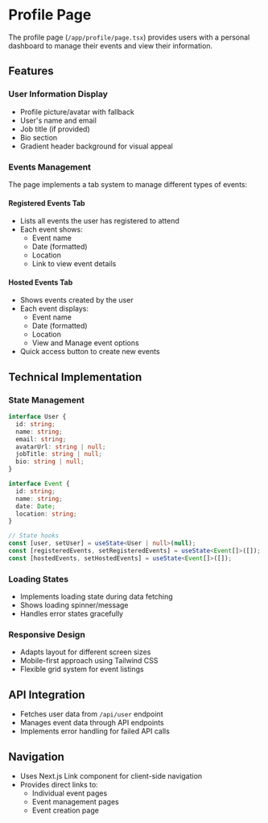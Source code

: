 # Profile Page

The profile page (`/app/profile/page.tsx`) provides users with a personal dashboard to manage their events and view their information.

## Features

### User Information Display
- Profile picture/avatar with fallback
- User's name and email
- Job title (if provided)
- Bio section
- Gradient header background for visual appeal

### Events Management
The page implements a tab system to manage different types of events:

#### Registered Events Tab
- Lists all events the user has registered to attend
- Each event shows:
  - Event name
  - Date (formatted)
  - Location
  - Link to view event details

#### Hosted Events Tab
- Shows events created by the user
- Each event displays:
  - Event name
  - Date (formatted)
  - Location
  - View and Manage event options
- Quick access button to create new events

## Technical Implementation

### State Management
```typescript
interface User {
  id: string;
  name: string;
  email: string;
  avatarUrl: string | null;
  jobTitle: string | null;
  bio: string | null;
}

interface Event {
  id: string;
  name: string;
  date: Date;
  location: string;
}

// State hooks
const [user, setUser] = useState<User | null>(null);
const [registeredEvents, setRegisteredEvents] = useState<Event[]>([]);
const [hostedEvents, setHostedEvents] = useState<Event[]>([]);
```

### Loading States
- Implements loading state during data fetching
- Shows loading spinner/message
- Handles error states gracefully

### Responsive Design
- Adapts layout for different screen sizes
- Mobile-first approach using Tailwind CSS
- Flexible grid system for event listings

## API Integration
- Fetches user data from `/api/user` endpoint
- Manages event data through API endpoints
- Implements error handling for failed API calls

## Navigation
- Uses Next.js Link component for client-side navigation
- Provides direct links to:
  - Individual event pages
  - Event management pages
  - Event creation page 